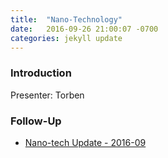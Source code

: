 ```yaml
---
title:  "Nano-Technology"
date:   2016-09-26 21:00:07 -0700
categories: jekyll update
---
```


### Introduction

Presenter: Torben

### Follow-Up

* [Nano-tech Update - 2016-09](/assets/present/nanotech-update-2016-09.pdf) 